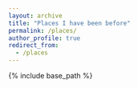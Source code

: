 ```yaml
---
layout: archive
title: "Places I have been before"
permalink: /places/
author_profile: true
redirect_from:
  - /places
---
```


{% include base_path %}
